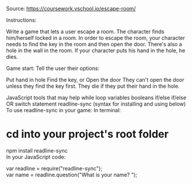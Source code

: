 Source: https://coursework.vschool.io/escape-room/

Instructions:

Write a game that lets a user escape a room. The character finds him/herself locked in a room. In order to escape the room, your character needs to find the key in the room and then open the door. There's also a hole in the wall in the room. If your character puts his hand in the hole, he dies.

Game start:
Tell the user their options:

Put hand in hole
Find the key, or
Open the door
They can't open the door unless they find the key first. 
They die if they put their hand in the hole.

JavaScript tools that may help
while loop
variables
booleans
if/else if/else OR switch statement
readline-sync (syntax for installing and using below)
To use readline-sync in your game:
In terminal:

# cd into your project's root folder
npm install readline-sync  
In your JavaScript code:

var readline = require("readline-sync");  
var name = readline.question("What is your name? "); 